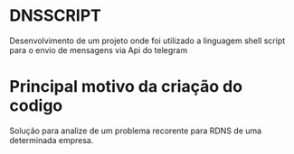 # DNSSCRIPT
Desenvolvimento de um projeto onde foi utilizado a linguagem shell script para o envio de mensagens via Api do telegram

# Principal motivo da criação do codigo 
Solução para analize de um problema recorente para RDNS de uma determinada empresa.
